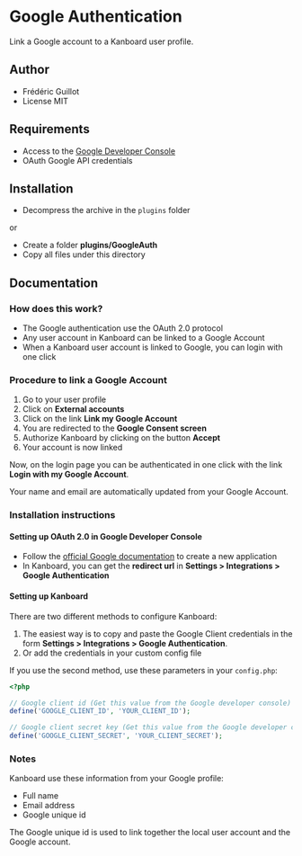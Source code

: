 Google Authentication
=====================

Link a Google account to a Kanboard user profile.

Author
------

- Frédéric Guillot
- License MIT

Requirements
------------

- Access to the [Google Developer Console](https://console.developers.google.com)
- OAuth Google API credentials

Installation
------------

- Decompress the archive in the `plugins` folder

or

- Create a folder **plugins/GoogleAuth**
- Copy all files under this directory

Documentation
-------------

### How does this work?

- The Google authentication use the OAuth 2.0 protocol
- Any user account in Kanboard can be linked to a Google Account
- When a Kanboard user account is linked to Google, you can login with one click

### Procedure to link a Google Account

1. Go to your user profile
2. Click on **External accounts**
3. Click on the link **Link my Google Account**
4. You are redirected to the **Google Consent screen**
5. Authorize Kanboard by clicking on the button **Accept**
6. Your account is now linked

Now, on the login page you can be authenticated in one click with the link **Login with my Google Account**.

Your name and email are automatically updated from your Google Account.

### Installation instructions

#### Setting up OAuth 2.0 in Google Developer Console

- Follow the [official Google documentation](https://developers.google.com/accounts/docs/OAuth2Login#appsetup) to create a new application
- In Kanboard, you can get the **redirect url** in **Settings > Integrations > Google Authentication**

#### Setting up Kanboard

There are two different methods to configure Kanboard:

1. The easiest way is to copy and paste the Google Client credentials in the form **Settings > Integrations > Google Authentication**.
2. Or add the credentials in your custom config file

If you use the second method, use these parameters in your `config.php`:

```php
<?php

// Google client id (Get this value from the Google developer console)
define('GOOGLE_CLIENT_ID', 'YOUR_CLIENT_ID');

// Google client secret key (Get this value from the Google developer console)
define('GOOGLE_CLIENT_SECRET', 'YOUR_CLIENT_SECRET');
```

### Notes

Kanboard use these information from your Google profile:

- Full name
- Email address
- Google unique id

The Google unique id is used to link together the local user account and the Google account.
